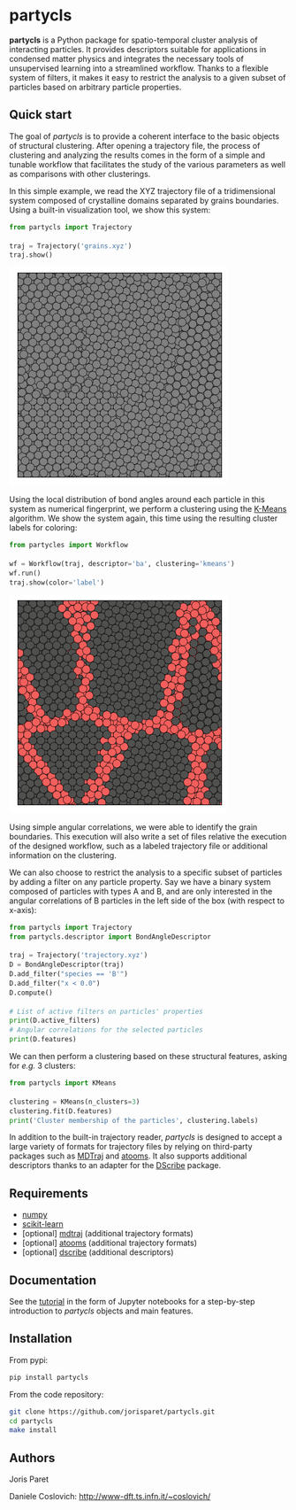 partycls
========

**partycls** is a Python package for spatio-temporal cluster analysis of interacting particles. It provides descriptors suitable for applications in condensed matter physics and integrates the necessary tools of unsupervised learning into a streamlined workflow. Thanks to a flexible system of filters, it makes it easy to restrict the analysis to a given subset of particles based on arbitrary particle properties.

Quick start
-----------

The goal of *partycls* is to provide a coherent interface to the basic objects of structural clustering. After opening a trajectory file, the process of clustering and analyzing the results comes in the form of a simple and tunable workflow that facilitates the study of the various parameters as well as comparisons with other clusterings.

In this simple example, we read the XYZ trajectory file of a tridimensional system composed of crystalline domains separated by grains boundaries. Using a built-in visualization tool, we show this system:

```python
from partycls import Trajectory

traj = Trajectory('grains.xyz')
traj.show()
```

![](data/snapshots/grains_species.png)

Using the local distribution of bond angles around each particle in this system as numerical fingerprint, we perform a clustering using the [K-Means](https://en.wikipedia.org/wiki/K-means_clustering) algorithm. We show the system again, this time using the resulting cluster labels for coloring:

```python
from partycles import Workflow

wf = Workflow(traj, descriptor='ba', clustering='kmeans')
wf.run()
traj.show(color='label')
```

![](data/snapshots/grains_labels.png)

Using simple angular correlations, we were able to identify the grain boundaries. This execution will also write a set of files relative the execution of the designed workflow, such as a labeled trajectory file or additional information on the clustering.

We can also choose to restrict the analysis to a specific subset of particles by adding a filter on any particle property. Say we have a binary system composed of particles with types A and B, and are only interested in the angular correlations of B particles in the left side of the box (with respect to x-axis):

```python
from partycls import Trajectory
from partycls.descriptor import BondAngleDescriptor

traj = Trajectory('trajectory.xyz')
D = BondAngleDescriptor(traj)
D.add_filter("species == 'B'")
D.add_filter("x < 0.0")
D.compute()

# List of active filters on particles' properties
print(D.active_filters)
# Angular correlations for the selected particles
print(D.features)
```

We can then perform a clustering based on these structural features, asking for *e.g.* 3 clusters:

```python
from partycls import KMeans

clustering = KMeans(n_clusters=3)
clustering.fit(D.features)
print('Cluster membership of the particles', clustering.labels)
```

In addition to the built-in trajectory reader, *partycls* is designed to accept a large variety of formats for trajectory files by relying on third-party packages such as [MDTraj](www.mdtraj.org) and [atooms](https://framagit.org/atooms/atooms). It also supports additional descriptors thanks to an adapter for the [DScribe](https://singroup.github.io/dscribe) package.

Requirements
------------

* [numpy](https://pypi.org/project/numpy/)
* [scikit-learn](https://scikit-learn.org)
* [optional] [mdtraj](https://www.mdtraj.org) (additional trajectory formats)
* [optional] [atooms](https://framagit.org/atooms/atooms) (additional trajectory formats)
* [optional] [dscribe](https://singroup.github.io/dscribe) (additional descriptors)

Documentation
-------------

See the [tutorial](https://github.com/jorisparet/partycls/tree/master/tutorial) in the form of Jupyter notebooks for a step-by-step introduction to *partycls* objects and main features.

Installation
------------

From pypi:

```bash
pip install partycls
```

From the code repository:

```bash
git clone https://github.com/jorisparet/partycls.git
cd partycls
make install
```

Authors
-------

Joris Paret

Daniele Coslovich: http://www-dft.ts.infn.it/~coslovich/

